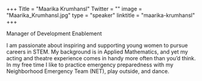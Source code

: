 +++
Title = "Maarika Krumhansl"
Twitter = ""
image = "Maarika_Krumhansl.jpg"
type = "speaker"
linktitle = "maarika-krumhansl"
+++

Manager of Development Enablement

I am passionate about inspiring and supporting young women to pursue careers in STEM. My background is in Applied Mathematics, and yet my acting and theatre experience comes in handy more often than you’d think. In my free time I like to practice emergency preparedness with my Neighborhood Emergency Team (NET), play outside, and dance.
